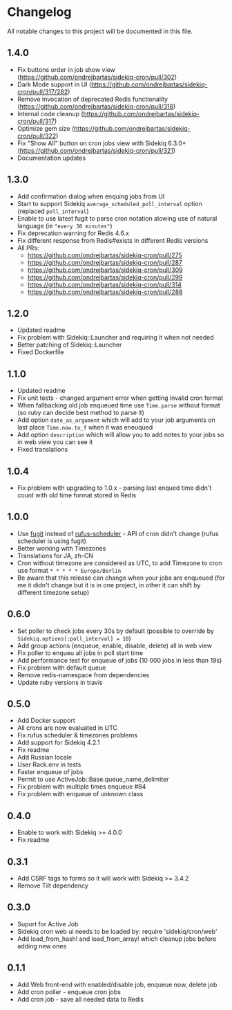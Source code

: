 # Changelog

All notable changes to this project will be documented in this file.

## 1.4.0

- Fix buttons order in job show view (https://github.com/ondrejbartas/sidekiq-cron/pull/302)
- Dark Mode support in UI (https://github.com/ondrejbartas/sidekiq-cron/pull/317/282)
- Remove invocation of deprecated Redis functionality (https://github.com/ondrejbartas/sidekiq-cron/pull/318)
- Internal code cleanup (https://github.com/ondrejbartas/sidekiq-cron/pull/317)
- Optimize gem size (https://github.com/ondrejbartas/sidekiq-cron/pull/322)
- Fix "Show All" button on cron jobs view with Sidekiq 6.3.0+ (https://github.com/ondrejbartas/sidekiq-cron/pull/321)
- Documentation updates

## 1.3.0

- Add confirmation dialog when enquing jobs from UI
- Start to support Sidekiq `average_scheduled_poll_interval` option (replaced `poll_interval`)
- Enable to use latest fugit to parse cron notation alowing use of natural language (ie `"every 30 minutes"`)
- Fix deprecation warning for Redis 4.6.x
- Fix different response from Redis#exists in different Redis versions
- All PRs:
  - https://github.com/ondrejbartas/sidekiq-cron/pull/275
  - https://github.com/ondrejbartas/sidekiq-cron/pull/287
  - https://github.com/ondrejbartas/sidekiq-cron/pull/309
  - https://github.com/ondrejbartas/sidekiq-cron/pull/299
  - https://github.com/ondrejbartas/sidekiq-cron/pull/314
  - https://github.com/ondrejbartas/sidekiq-cron/pull/288

## 1.2.0

- Updated readme
- Fix problem with Sidekiq::Launcher and requiring it when not needed
- Better patching of Sidekiq::Launcher
- Fixed Dockerfile

## 1.1.0

- Updated readme
- Fix unit tests - changed argument error when getting invalid cron format
- When fallbacking old job enqueued time use `Time.parse` without format (so ruby can decide best method to parse it)
- Add option `date_as_argument` which will add to your job arguments on last place `Time.now.to_f` when it was eneuqued
- Add option `description` which will allow you to add notes to your jobs so in web view you can see it
- Fixed translations

## 1.0.4

- Fix problem with upgrading to 1.0.x - parsing last enqued time didn't count with old time format stored in Redis

## 1.0.0

- Use [fugit](https://github.com/floraison/fugit) instead of [rufus-scheduler](https://github.com/jmettraux/rufus-scheduler) - API of cron didn't change (rufus scheduler is using fugit)
- Better working with Timezones
- Translations for JA, zh-CN
- Cron without timezone are considered as UTC, to add Timezone to cron use format `* * * * * Europe/Berlin`
- Be aware that this release can change when your jobs are enqueued (for me it didn't change but it is in one project, in other it can shift by different timezone setup)

## 0.6.0

- Set poller to check jobs every 30s by default (possible to override by `Sidekiq.options[:poll_interval] = 10`)
- Add group actions (enqueue, enable, disable, delete) all in web view
- Fix poller to enqueu all jobs in poll start time
- Add performance test for enqueue of jobs (10 000 jobs in less than 19s)
- Fix problem with default queue
- Remove redis-namespace from dependencies
- Update ruby versions in travis

## 0.5.0

- Add Docker support
- All crons are now evaluated in UTC
- Fix rufus scheduler & timezones problems
- Add support for Sidekiq 4.2.1
- Fix readme
- Add Russian locale
- User Rack.env in tests
- Faster enqueue of jobs
- Permit to use ActiveJob::Base.queue_name_delimiter
- Fix problem with multiple times enqueue #84
- Fix problem with enqueue of unknown class

## 0.4.0

- Enable to work with Sidekiq >= 4.0.0
- Fix readme

## 0.3.1

- Add CSRF tags to forms so it will work with Sidekiq >= 3.4.2
- Remove Tilt dependency

## 0.3.0

- Suport for Active Job
- Sidekiq cron web ui needs to be loaded by: require 'sidekiq/cron/web'
- Add load_from_hash! and load_from_array! which cleanup jobs before adding new ones

## 0.1.1

- Add Web front-end with enabled/disable job, enqueue now, delete job
- Add cron poller - enqueue cron jobs
- Add cron job - save all needed data to Redis
